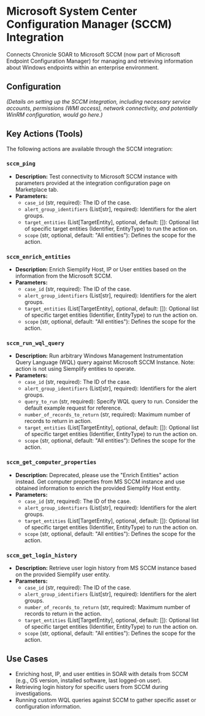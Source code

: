 # Microsoft System Center Configuration Manager (SCCM) Integration

Connects Chronicle SOAR to Microsoft SCCM (now part of Microsoft Endpoint Configuration Manager) for managing and retrieving information about Windows endpoints within an enterprise environment.

## Configuration

*(Details on setting up the SCCM integration, including necessary service accounts, permissions (WMI access), network connectivity, and potentially WinRM configuration, would go here.)*

## Key Actions (Tools)

The following actions are available through the SCCM integration:

### `sccm_ping`

*   **Description:** Test connectivity to Microsoft SCCM instance with parameters provided at the integration configuration page on Marketplace tab.
*   **Parameters:**
    *   `case_id` (str, required): The ID of the case.
    *   `alert_group_identifiers` (List[str], required): Identifiers for the alert groups.
    *   `target_entities` (List[TargetEntity], optional, default: []): Optional list of specific target entities (Identifier, EntityType) to run the action on.
    *   `scope` (str, optional, default: "All entities"): Defines the scope for the action.

### `sccm_enrich_entities`

*   **Description:** Enrich Siemplify Host, IP or User entities based on the information from the Microsoft SCCM.
*   **Parameters:**
    *   `case_id` (str, required): The ID of the case.
    *   `alert_group_identifiers` (List[str], required): Identifiers for the alert groups.
    *   `target_entities` (List[TargetEntity], optional, default: []): Optional list of specific target entities (Identifier, EntityType) to run the action on.
    *   `scope` (str, optional, default: "All entities"): Defines the scope for the action.

### `sccm_run_wql_query`

*   **Description:** Run arbitrary Windows Management Instrumentation Query Language (WQL) query against Microsoft SCCM Instance. Note: action is not using Siemplify entities to operate.
*   **Parameters:**
    *   `case_id` (str, required): The ID of the case.
    *   `alert_group_identifiers` (List[str], required): Identifiers for the alert groups.
    *   `query_to_run` (str, required): Specify WQL query to run. Consider the default example request for reference.
    *   `number_of_records_to_return` (str, required): Maximum number of records to return in action.
    *   `target_entities` (List[TargetEntity], optional, default: []): Optional list of specific target entities (Identifier, EntityType) to run the action on.
    *   `scope` (str, optional, default: "All entities"): Defines the scope for the action.

### `sccm_get_computer_properties`

*   **Description:** Deprecated, please use the "Enrich Entities" action instead. Get computer properties from MS SCCM instance and use obtained information to enrich the provided Siemplify Host entity.
*   **Parameters:**
    *   `case_id` (str, required): The ID of the case.
    *   `alert_group_identifiers` (List[str], required): Identifiers for the alert groups.
    *   `target_entities` (List[TargetEntity], optional, default: []): Optional list of specific target entities (Identifier, EntityType) to run the action on.
    *   `scope` (str, optional, default: "All entities"): Defines the scope for the action.

### `sccm_get_login_history`

*   **Description:** Retrieve user login history from MS SCCM instance based on the provided Siemplify user entity.
*   **Parameters:**
    *   `case_id` (str, required): The ID of the case.
    *   `alert_group_identifiers` (List[str], required): Identifiers for the alert groups.
    *   `number_of_records_to_return` (str, required): Maximum number of records to return in the action.
    *   `target_entities` (List[TargetEntity], optional, default: []): Optional list of specific target entities (Identifier, EntityType) to run the action on.
    *   `scope` (str, optional, default: "All entities"): Defines the scope for the action.

## Use Cases

*   Enriching host, IP, and user entities in SOAR with details from SCCM (e.g., OS version, installed software, last logged-on user).
*   Retrieving login history for specific users from SCCM during investigations.
*   Running custom WQL queries against SCCM to gather specific asset or configuration information.
